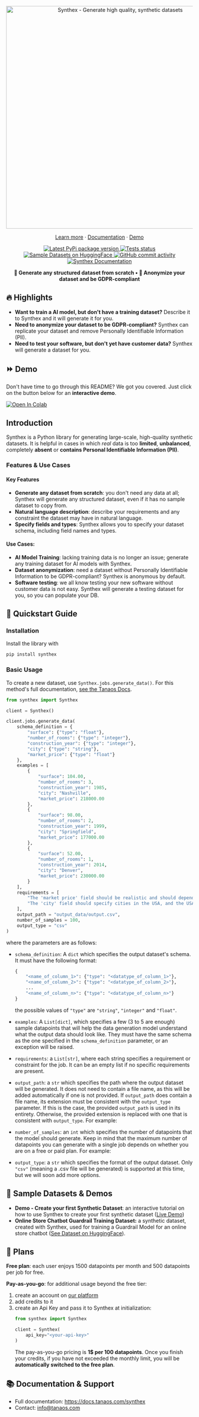 <p align="center">
    <a href="https://github.com/tanaos/synthex">
        <img src="https://raw.githubusercontent.com/tanaos/synthex/master/assets/banner.png" width="600px" alt="Synthex - Generate high quality, synthetic datasets">
    </a>
</p>

<p align="center">
    <a href="https://tanaos.com">Learn more</a>
    ·
    <a href="https://docs.tanaos.com/synthex/intro">Documentation</a>
    ·
    <a href="https://colab.research.google.com/github/tanaos/tanaos-docs/blob/master/blueprints/synthex/housing_market_analysis_dataset.ipynb">Demo</a>
</p>

<p align="center">
    <a href="https://pypi.org/project/synthex/">
        <img src="https://img.shields.io/pypi/v/synthex?logo=pypi&logoColor=%23fff&color=%23006dad&label=Pypi"
        alt="Latest PyPi package version">
    </a>
    <a href="https://github.com/tanaos/synthex/actions/workflows/python-publish.yml">
        <img src="https://img.shields.io/github/actions/workflow/status/tanaos/synthex/python-publish.yml?logo=github&logoColor=%23fff&label=Tests"
        alt="Tests status">
    </a>
    <a href="https://huggingface.co/datasets?sort=trending&search=tanaos">
        <img src="https://img.shields.io/badge/Datasets-Sample_on_HuggingFace-red?logo=huggingface&logoColor=white&labelColor=grey"
            alt="Sample Datasets on HuggingFace">
    </a>
    <a href="https://github.com/tanaos/synthex/commits/">
        <img src="https://img.shields.io/github/commit-activity/m/tanaos/synthex?logo=git&logoColor=white&style=flat&color=purple&label=Commit%20Activity" alt="GitHub commit activity">
    </a>
    <a href="https://docs.tanaos.com/synthex/intro">
        <img src="https://img.shields.io/badge/Docs-Read_the_docs-orange?logo=docusaurus&logoColor=white"
            alt="Synthex Documentation">
    </a>
</p>

<p align="center">
    <strong>🚀 Generate any structured dataset from scratch • 👤 Anonymize your dataset and be GDPR-compliant</strong>
</p>

## 🔥 Highlights

- **Want to train a AI model, but don't have a training dataset?** Describe it to Synthex and it will generate it for you.
- **Need to anonymize your dataset to be GDPR-compliant?** Synthex can replicate your dataset and remove Personally Identifiable Information (PII).
- **Need to test your software, but don't yet have customer data?** Synthex will generate a dataset for you.

## ⏩ Demo

Don't have time to go through this README? We got you covered. Just click on the button below for an **interactive demo**.

[![Open In Colab](https://colab.research.google.com/assets/colab-badge.svg)](https://colab.research.google.com/github/tanaos/tanaos-docs/blob/master/blueprints/synthex/housing_market_analysis_dataset.ipynb)

## Introduction

Synthex is a Python library for generating large-scale, high-quality synthetic datasets. It is helpful in cases in which *real* data is too **limited**, **unbalanced**, completely **absent** or **contains Personal Identifiable Information (PII)**.

### Features & Use Cases

#### Key Features

- **Generate any dataset from scratch**: you don't need any data at all; Synthex will generate any structured dataset, even if it has no sample dataset to copy from.
- **Natural language description**: describe your requirements and any constraint the dataset may have in natural language.
- **Specify fields and types**: Synthex allows you to specify your dataset schema, including field names and types.

#### Use Cases:

- **AI Model Training**: lacking training data is no longer an issue; generate any training dataset for AI models with Synthex.
- **Dataset anonymization**: need a dataset without Personally Identifiable Information to be GDPR-compliant? Synthex is anonymous by default.
- **Software testing**: we all know testing your new software without customer data is not easy. Synthex will generate a testing dataset for you, so you can populate your DB.

## 🚀 Quickstart Guide

### Installation

Install the library with

```python
pip install synthex
```

### Basic Usage

To create a new dataset, use `Synthex.jobs.generate_data()`. For this method's full documentation, [see the Tanaos Docs](https://docs.tanaos.com/synthex/jobs/generate-data).

```python
from synthex import Synthex

client = Synthex()

client.jobs.generate_data(
    schema_definition = {
        "surface": {"type": "float"},
        "number_of_rooms": {"type": "integer"},
        "construction_year": {"type": "integer"},
        "city": {"type": "string"},
        "market_price": {"type": "float"}
    },
    examples = [
        {
            "surface": 104.00,
            "number_of_rooms": 3,
            "construction_year": 1985,
            "city": "Nashville",
            "market_price": 218000.00
        },
        {
            "surface": 98.00,
            "number_of_rooms": 2,
            "construction_year": 1999,
            "city": "Springfield",
            "market_price": 177000.00
        },
        {
            "surface": 52.00,
            "number_of_rooms": 1,
            "construction_year": 2014,
            "city": "Denver",
            "market_price": 230000.00
        }
    ],
    requirements = [
        "The 'market price' field should be realistic and should depend on the characteristics of the property.",
        "The 'city' field should specify cities in the USA, and the USA only"
    ],
    output_path = "output_data/output.csv",
    number_of_samples = 100,
    output_type = "csv"
)
```

where the parameters are as follows:

- `schema_definition`: A `dict` which specifies the output dataset's schema. It must have the following format:
    ```python
    {
        "<name_of_column_1>": {"type": "<datatype_of_column_1>"},
        "<name_of_column_2>": {"type": "<datatype_of_column_2>"},
        ...
        "<name_of_column_n>": {"type": "<datatype_of_column_n>"}
    }
    ```

    the possible values of `"type"` are `"string"`, `"integer"` and `"float"`.

- `examples`: A `List[dict]`, which specifies a few (3 to 5 are enough) sample datapoints that will help the data generation model understand what the output data should look like. They must have the same schema as the one specified in the `schema_definition` parameter, or an exception will be raised.

- `requirements`: a `List[str]`, where each string specifies a requirement or constraint for the job. It can be an empty list if no specific requirements are present.

- `output_path`: a `str` which specifies the path where the output dataset will be generated. It does not need to contain a file name, as this will be added automatically if one is not provided. If `output_path` does contain a file name, its extension must be consistent with the `output_type` parameter. If this is the case, the provided `output_path` is used in its entirety. Otherwise, the provided extension is replaced with one that is consistent with `output_type`. For example:

- `number_of_samples`: an `int` which specifies the number of datapoints that the model should generate. Keep in mind that the maximum number of datapoints you can generate with a single job depends on whether you are on a free or paid plan. For example:

- `output_type`: a `str` which specifies the format of the output dataset. Only `"csv"` (meaning a .csv file will be generated) is supported at this time, but we will soon add more options.

## 🔗 Sample Datasets & Demos

- **Demo - Create your first Synthetic Dataset**: an interactive tutorial on how to use Synthex to create your first synthetic dataset ([Live Demo](https://colab.research.google.com/github/tanaos/tanaos-docs/blob/master/blueprints/synthex/housing_market_analysis_dataset.ipynb))
- **Online Store Chatbot Guardrail Training Dataset:** a synthetic dataset, created with Synthex, used for training a Guardrail Model for an online store chatbot ([See Dataset on HuggingFace](https://huggingface.co/datasets/tanaos/online-store-chatbot-guardrail-training-dataset)).

## 🔑 Plans

**Free plan**: each user enjoys 1500 datapoints per month and 500 datapoints per job for free.

**Pay-as-you-go**: for additional usage beyond the free tier:
1. create an account on [our platform](https://platform.tanaos.com) 
2. add credits to it
3. create an Api Key and pass it to Synthex at initialization:
    ```python
    from synthex import Synthex

    client = Synthex(
        api_key="<your-api-key>"
    )
    ```
    The pay-as-you-go pricing is **1$ per 100 datapoints**. Once you finish your credits, if you have not exceeded the monthly limit, you will be **automatically switched to the free plan**.


## 📚 Documentation & Support

- Full documentation: https://docs.tanaos.com/synthex
- Contact: info@tanaos.com
